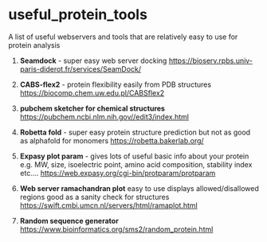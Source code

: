 # useful_protein_tools
A list of useful webservers and tools that are relatively easy to use for protein analysis

1. **Seamdock** - super easy web server docking https://bioserv.rpbs.univ-paris-diderot.fr/services/SeamDock/ 

2. **CABS-flex2** - protein flexibility easily from PDB structures https://biocomp.chem.uw.edu.pl/CABSflex2 

3. **pubchem sketcher for chemical structures** https://pubchem.ncbi.nlm.nih.gov//edit3/index.html

4. **Robetta fold** - super easy protein structure prediction but not as good as alphafold for monomers https://robetta.bakerlab.org/

5. **Expasy plot param** - gives lots of useful basic info about your protein e.g. MW, size, isoelectric point, amino acid composition, stability index etc…. https://web.expasy.org/cgi-bin/protparam/protparam

6. **Web server ramachandran plot** easy to use displays allowed/disallowed regions good as a sanity check for structures https://swift.cmbi.umcn.nl/servers/html/ramaplot.html

7. **Random sequence generator** https://www.bioinformatics.org/sms2/random_protein.html
